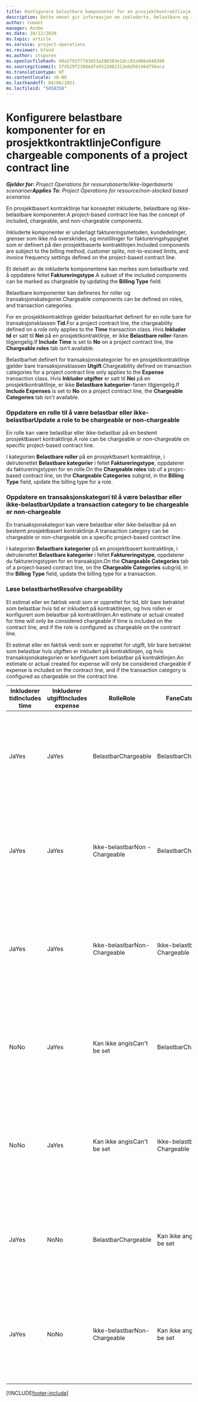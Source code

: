 ```yaml
---
title: Konfigurere belastbare komponenter for en prosjektkontraktlinje
description: Dette emnet gir informasjon om inkluderte, belastbare og ikke-belastbare komponenter på kontraktlinjer.
author: rumant
manager: Annbe
ms.date: 10/12/2020
ms.topic: article
ms.service: project-operations
ms.reviewer: kfend
ms.author: stsporen
ms.openlocfilehash: 60a2792f7783053a288303e1dcc01a986e948300
ms.sourcegitcommit: 5fd529f2308edfe9322082313e6d50146df56aca
ms.translationtype: HT
ms.contentlocale: nb-NO
ms.lasthandoff: 04/06/2021
ms.locfileid: "5858350"
---
```

# <a name="configure-chargeable-components-of-a-project-contract-line"></a><span data-ttu-id="54286-103">Konfigurere belastbare komponenter for en prosjektkontraktlinje</span><span class="sxs-lookup"><span data-stu-id="54286-103">Configure chargeable components of a project contract line</span></span>

<span data-ttu-id="54286-104">_**Gjelder for:** Project Operations for ressursbaserte/ikke-lagerbaserte scenarioer_</span><span class="sxs-lookup"><span data-stu-id="54286-104">_**Applies To:** Project Operations for resource/non-stocked based scenarios_</span></span>

<span data-ttu-id="54286-105">En prosjektbasert kontraktlinje har konseptet inkluderte, belastbare og ikke-belastbare komponenter.</span><span class="sxs-lookup"><span data-stu-id="54286-105">A project-based contract line has the concept of included, chargeable, and non-chargeable components.</span></span>

<span data-ttu-id="54286-106">Inkluderte komponenter er underlagt faktureringsmetoden, kundedelinger, grenser som ikke må overskrides, og innstillinger for faktureringshyppighet som er definert på den prosjektbaserte kontraktlinjen.</span><span class="sxs-lookup"><span data-stu-id="54286-106">Included components are subject to the billing method, customer splits, not-to-exceed limits, and invoice frequency settings defined on the project-based contract line.</span></span>

<span data-ttu-id="54286-107">Et delsett av de inkluderte komponentene kan merkes som belastbarte ved å oppdatere feltet **Faktureringstype**.</span><span class="sxs-lookup"><span data-stu-id="54286-107">A subset of the included components can be marked as chargeable by updating the **Billing Type** field.</span></span>

<span data-ttu-id="54286-108">Belastbare komponenter kan defineres for roller og transaksjonskategorier.</span><span class="sxs-lookup"><span data-stu-id="54286-108">Chargeable components can be defined on roles, and transaction categories.</span></span>

<span data-ttu-id="54286-109">For en prosjektkontraktlinje gjelder belastbarhet definert for en rolle bare for transaksjonsklassen **Tid**.</span><span class="sxs-lookup"><span data-stu-id="54286-109">For a project contract line, the chargeability defined on a role only applies to the **Time** transaction class.</span></span> <span data-ttu-id="54286-110">Hvis **Inkluder td** er satt til **Nei** på en prosjektkontraktlinje, er ikke **Belastbare roller**-fanen tilgjengelig.</span><span class="sxs-lookup"><span data-stu-id="54286-110">If **Include Time** is set to **No** on a project contract line, the **Chargeable roles** tab isn't available.</span></span>

<span data-ttu-id="54286-111">Belastbarhet definert for transaksjonskategorier for en prosjektkontraktlinje gjelder bare transaksjonsklassen **Utgift**.</span><span class="sxs-lookup"><span data-stu-id="54286-111">Chargeability defined on transaction categories for a project contract line only applies to the **Expense** transaction class.</span></span> <span data-ttu-id="54286-112">Hvis **Inkluder utgifter** er satt til **Nei** på en prosjektkontraktlinje, er ikke **Belastbare kategorier**-fanen tilgjengelig.</span><span class="sxs-lookup"><span data-stu-id="54286-112">If **Include Expenses** is set to **No** on a project contract line, the **Chargeable Categories** tab isn't available.</span></span>

### <a name="update-a-role-to-be-chargeable-or-non-chargeable"></a><span data-ttu-id="54286-113">Oppdatere en rolle til å være belastbar eller ikke-belastbar</span><span class="sxs-lookup"><span data-stu-id="54286-113">Update a role to be chargeable or non-chargeable</span></span>

<span data-ttu-id="54286-114">En rolle kan være belastbar eller ikke-belastbar på en bestemt prosjektbasert kontraktlinje.</span><span class="sxs-lookup"><span data-stu-id="54286-114">A role can be chargeable or non-chargeable on specific project-based contract line.</span></span>

<span data-ttu-id="54286-115">I kategorien **Belastbare roller** på en prosjektbasert kontraktlinje, i delrutenettet **Belastbare kategorier** i feltet **Faktureringstype**, oppdaterer du faktureringstypen for en rolle.</span><span class="sxs-lookup"><span data-stu-id="54286-115">On the **Chargeable roles** tab of a projec-based contract line, on the **Chargeable Categories** subgrid, in the **Billing Type** field, update the billing type for a role.</span></span>

### <a name="update-a-transaction-category-to-be-chargeable-or-non-chargeable"></a><span data-ttu-id="54286-116">Oppdatere en transaksjonskategori til å være belastbar eller ikke-belastbar</span><span class="sxs-lookup"><span data-stu-id="54286-116">Update a transaction category to be chargeable or non-chargeable</span></span>

<span data-ttu-id="54286-117">En transaksjonskategori kan være belastbar eller ikke-belastbar på en bestemt prosjektbasert kontraktlinje.</span><span class="sxs-lookup"><span data-stu-id="54286-117">A transaction category can be chargeable or non-chargeable on a specific project-based contract line.</span></span>

<span data-ttu-id="54286-118">I kategorien **Belastbare kategorier** på en prosjektbasert kontraktlinje, i delrutenettet **Belastbare kategorier** i feltet **Faktureringstype**, oppdaterer du faktureringstypen for en transaksjon.</span><span class="sxs-lookup"><span data-stu-id="54286-118">On the **Chargeable Categories** tab of a project-based contract line, on the **Chargeable Categories** subgrid, in the **Billing Type** field, update the billing type for a transaction.</span></span>

### <a name="resolve-chargeability"></a><span data-ttu-id="54286-119">Løse belastbarhet</span><span class="sxs-lookup"><span data-stu-id="54286-119">Resolve chargeability</span></span>

<span data-ttu-id="54286-120">Et estimat eller en faktisk verdi som er opprettet for tid, blir bare betraktet som belastbar hvis tid er inkludert på kontraktlinjen, og hvis rollen er konfigurert som belastbar på kontraktlinjen.</span><span class="sxs-lookup"><span data-stu-id="54286-120">An estimate or actual created for time will only be considered chargeable if time is included on the contract line, and if the role is configured as chargeable on the contract line.</span></span>

<span data-ttu-id="54286-121">Et estimat eller en faktisk verdi som er opprettet for utgift, blir bare betraktet som belastbar hvis utgiften er inkludert på kontraktlinjen, og hvis transaksjonskategorien er konfigurert som belastbar på kontraktlinjen.</span><span class="sxs-lookup"><span data-stu-id="54286-121">An estimate or actual created for expense will only be considered chargeable if expense is included on the contract line, and if the transaction category is configured as chargeable on the contract line.</span></span>

| <span data-ttu-id="54286-122">Inkluderer tid</span><span class="sxs-lookup"><span data-stu-id="54286-122">Includes time</span></span> | <span data-ttu-id="54286-123">Inkluderer utgift</span><span class="sxs-lookup"><span data-stu-id="54286-123">Includes expense</span></span> | <span data-ttu-id="54286-124">Rolle</span><span class="sxs-lookup"><span data-stu-id="54286-124">Role</span></span> | <span data-ttu-id="54286-125">Fane</span><span class="sxs-lookup"><span data-stu-id="54286-125">Category</span></span> | <span data-ttu-id="54286-126">Oppgave</span><span class="sxs-lookup"><span data-stu-id="54286-126">Task</span></span> |
| --- | --- | --- | --- | --- |
| <span data-ttu-id="54286-127">Ja</span><span class="sxs-lookup"><span data-stu-id="54286-127">Yes</span></span> | <span data-ttu-id="54286-128">Ja</span><span class="sxs-lookup"><span data-stu-id="54286-128">Yes</span></span> | <span data-ttu-id="54286-129">Belastbar</span><span class="sxs-lookup"><span data-stu-id="54286-129">Chargeable</span></span> | <span data-ttu-id="54286-130">Belastbar</span><span class="sxs-lookup"><span data-stu-id="54286-130">Chargeable</span></span> | <span data-ttu-id="54286-131">Fakturering på en faktisk tidsverdi: Belastbar</span><span class="sxs-lookup"><span data-stu-id="54286-131">Billing on a time actual: Chargeable</span></span> </br><span data-ttu-id="54286-132">Faktureringstype for en faktisk utgiftsverdi: Belastbar</span><span class="sxs-lookup"><span data-stu-id="54286-132">Billing type on an expense actual: Chargeable</span></span> |
| <span data-ttu-id="54286-133">Ja</span><span class="sxs-lookup"><span data-stu-id="54286-133">Yes</span></span> | <span data-ttu-id="54286-134">Ja</span><span class="sxs-lookup"><span data-stu-id="54286-134">Yes</span></span> | <span data-ttu-id="54286-135">Ikke-belastbar</span><span class="sxs-lookup"><span data-stu-id="54286-135">Non - Chargeable</span></span> | <span data-ttu-id="54286-136">Belastbar</span><span class="sxs-lookup"><span data-stu-id="54286-136">Chargeable</span></span> | <span data-ttu-id="54286-137">Fakturering på en faktisk tidsverdi: Ikke-belastbar</span><span class="sxs-lookup"><span data-stu-id="54286-137">Billing on a time actual: Non-Chargeable</span></span> </br><span data-ttu-id="54286-138">Faktureringstype for en faktisk utgiftsverdi: Belastbar</span><span class="sxs-lookup"><span data-stu-id="54286-138">Billing type on an expense actual: Chargeable</span></span> |
| <span data-ttu-id="54286-139">Ja</span><span class="sxs-lookup"><span data-stu-id="54286-139">Yes</span></span> | <span data-ttu-id="54286-140">Ja</span><span class="sxs-lookup"><span data-stu-id="54286-140">Yes</span></span> | <span data-ttu-id="54286-141">Ikke-belastbar</span><span class="sxs-lookup"><span data-stu-id="54286-141">Non-Chargeable</span></span> | <span data-ttu-id="54286-142">Ikke-belastbar</span><span class="sxs-lookup"><span data-stu-id="54286-142">Non-Chargeable</span></span> | <span data-ttu-id="54286-143">Fakturering på en faktisk tidsverdi: Ikke-belastbar</span><span class="sxs-lookup"><span data-stu-id="54286-143">Billing on a time actual: Non-Chargeable</span></span> </br><span data-ttu-id="54286-144">Faktureringstype for en faktisk utgiftsverdi: Ikke-belastbar</span><span class="sxs-lookup"><span data-stu-id="54286-144">Billing type on an expense actual: Non-Chargeable</span></span> |
| <span data-ttu-id="54286-145">No</span><span class="sxs-lookup"><span data-stu-id="54286-145">No</span></span> | <span data-ttu-id="54286-146">Ja</span><span class="sxs-lookup"><span data-stu-id="54286-146">Yes</span></span> | <span data-ttu-id="54286-147">Kan ikke angis</span><span class="sxs-lookup"><span data-stu-id="54286-147">Can't be set</span></span> | <span data-ttu-id="54286-148">Belastbar</span><span class="sxs-lookup"><span data-stu-id="54286-148">Chargeable</span></span> | <span data-ttu-id="54286-149">Fakturering på en faktisk tidsverdi: Ikke tilgjengelig</span><span class="sxs-lookup"><span data-stu-id="54286-149">Billing on a time actual: Not available</span></span> </br><span data-ttu-id="54286-150">Faktureringstype for en faktisk utgiftsverdi: Belastbar</span><span class="sxs-lookup"><span data-stu-id="54286-150">Billing type on an expense actual:Chargeable</span></span> |
| <span data-ttu-id="54286-151">No</span><span class="sxs-lookup"><span data-stu-id="54286-151">No</span></span> | <span data-ttu-id="54286-152">Ja</span><span class="sxs-lookup"><span data-stu-id="54286-152">Yes</span></span> | <span data-ttu-id="54286-153">Kan ikke angis</span><span class="sxs-lookup"><span data-stu-id="54286-153">Can't be set</span></span> | <span data-ttu-id="54286-154">Ikke-belastbar</span><span class="sxs-lookup"><span data-stu-id="54286-154">Non-Chargeable</span></span> | <span data-ttu-id="54286-155">Fakturering på en faktisk tidsverdi: Ikke tilgjengelig</span><span class="sxs-lookup"><span data-stu-id="54286-155">Billing on a time actual: Not available</span></span> </br><span data-ttu-id="54286-156">Faktureringstype for en faktisk utgiftsverdi: Ikke-belastbar</span><span class="sxs-lookup"><span data-stu-id="54286-156">Billing type on an expense actual: Non-chargeable</span></span> |
| <span data-ttu-id="54286-157">Ja</span><span class="sxs-lookup"><span data-stu-id="54286-157">Yes</span></span> | <span data-ttu-id="54286-158">No</span><span class="sxs-lookup"><span data-stu-id="54286-158">No</span></span> | <span data-ttu-id="54286-159">Belastbar</span><span class="sxs-lookup"><span data-stu-id="54286-159">Chargeable</span></span> | <span data-ttu-id="54286-160">Kan ikke angis</span><span class="sxs-lookup"><span data-stu-id="54286-160">Can't be set</span></span> | <span data-ttu-id="54286-161">Fakturering på en faktisk tidsverdi: Belastbar</span><span class="sxs-lookup"><span data-stu-id="54286-161">Billing on a time actual: Chargeable</span></span> </br><span data-ttu-id="54286-162">Faktureringstype for en faktisk utgiftsverdi: Ikke tilgjengelig</span><span class="sxs-lookup"><span data-stu-id="54286-162">Billing type on an expense actual: Not available</span></span> |
| <span data-ttu-id="54286-163">Ja</span><span class="sxs-lookup"><span data-stu-id="54286-163">Yes</span></span> | <span data-ttu-id="54286-164">No</span><span class="sxs-lookup"><span data-stu-id="54286-164">No</span></span> | <span data-ttu-id="54286-165">Ikke-belastbar</span><span class="sxs-lookup"><span data-stu-id="54286-165">Non-Chargeable</span></span> | <span data-ttu-id="54286-166">Kan ikke angis</span><span class="sxs-lookup"><span data-stu-id="54286-166">Can't be set</span></span> | <span data-ttu-id="54286-167">Fakturering på en faktisk tidsverdi: Ikke-belastbar</span><span class="sxs-lookup"><span data-stu-id="54286-167">Billing on a time actual: Non-chargeable</span></span> </br> <span data-ttu-id="54286-168">Faktureringstype for en faktisk utgiftsverdi: Ikke tilgjengelig</span><span class="sxs-lookup"><span data-stu-id="54286-168">Billing type on an expense actual: Not available</span></span> |


[!INCLUDE[footer-include](../includes/footer-banner.md)]
